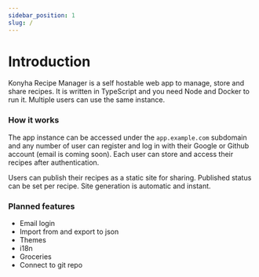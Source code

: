 ```yaml
---
sidebar_position: 1
slug: /
---
```


# Introduction

Konyha Recipe Manager is a self hostable web app to manage, store and share recipes. It is written in TypeScript and you
need Node and Docker to run it. Multiple users can use the same instance.

### How it works

The app instance can be accessed under the `app.example.com` subdomain and any number of user can register and log in
with their Google or Github account (email is coming soon). Each user can store and access their recipes after
authentication.

Users can publish their recipes as a static site for sharing. Published status can be set per recipe. Site generation is
automatic and instant.

### Planned features

- Email login
- Import from and export to json
- Themes
- i18n
- Groceries
- Connect to git repo


